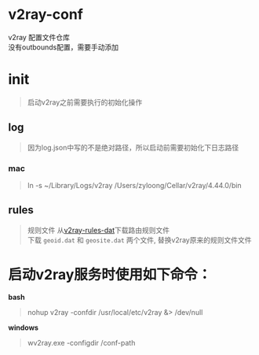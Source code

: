 # v2ray-conf

v2ray 配置文件仓库  
没有outbounds配置，需要手动添加  

# init
> 启动v2ray之前需要执行的初始化操作

## log
> 因为log.json中写的不是绝对路径，所以启动前需要初始化下日志路径

### mac
> ln -s  ~/Library/Logs/v2ray /Users/zyloong/Cellar/v2ray/4.44.0/bin

## rules
> 规则文件
从[v2ray-rules-dat](https://github.com/Loyalsoldier/v2ray-rules-dat)下载路由规则文件  
下载 `geoid.dat` 和 `geosite.dat` 两个文件, 替换v2ray原来的规则文件文件

# 启动v2ray服务时使用如下命令：

**bash**
> nohup v2ray -confdir /usr/local/etc/v2ray &> /dev/null

**windows**
> wv2ray.exe -configdir /conf-path

